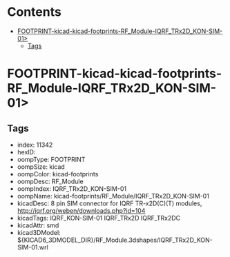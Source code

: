 



Contents
========

* [FOOTPRINT-kicad-kicad-footprints-RF_Module-IQRF_TRx2D_KON-SIM-01>](#footprint-kicad-kicad-footprints-rf_module-iqrf_trx2d_kon-sim-01)
	* [Tags](#tags)

# FOOTPRINT-kicad-kicad-footprints-RF_Module-IQRF_TRx2D_KON-SIM-01>

## Tags

- index: 11342
- hexID: 
- oompType: FOOTPRINT
- oompSize: kicad
- oompColor: kicad-footprints
- oompDesc: RF_Module
- oompIndex: IQRF_TRx2D_KON-SIM-01
- oompName: kicad-footprints/RF_Module/IQRF_TRx2D_KON-SIM-01
- kicadDesc: 8 pin SIM connector for IQRF TR-x2D(C)(T) modules, http://iqrf.org/weben/downloads.php?id=104
- kicadTags: IQRF_KON-SIM-01 IQRF_TRx2D IQRF_TRx2DC
- kicadAttr: smd
- kicad3DModel: ${KICAD6_3DMODEL_DIR}/RF_Module.3dshapes/IQRF_TRx2D_KON-SIM-01.wrl
